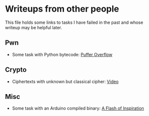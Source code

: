 # Writeups from other people

This file holds some links to tasks I have failed in the past and whose writeup may be helpful later.

## Pwn

- Some task with Python bytecode: [Puffer Overflow](https://ctftime.org/task/11928)

## Crypto

- Ciphertexts with unknown but classical cipher: [Video](https://www.youtube.com/watch?v=9Q5Q1Nn5Vss)

## Misc

- Some task with an Arduino compiled binary: [A Flash of Inspiration](https://ctftime.org/task/11930)